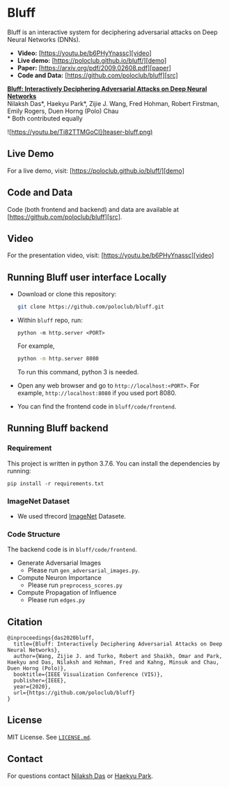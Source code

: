 # Bluff

Bluff is an interactive system for deciphering adversarial attacks on Deep Neural Networks (DNNs). 

- **Video:** [https://youtu.be/b6PHyYnassc][video]
- **Live demo:** [https://poloclub.github.io/bluff/][demo]
- **Paper:** [https://arxiv.org/pdf/2009.02608.pdf][paper]
- **Code and Data:** [https://github.com/poloclub/bluff][src]



**[Bluff: Interactively Deciphering Adversarial Attacks on Deep Neural Networks][paper]** <br />
Nilaksh Das*, Haekyu Park*, Zijie J. Wang, Fred Hohman, Robert Firstman, Emily Rogers, Duen Horng (Polo) Chau <br />
\* Both contributed equally

![https://youtu.be/Ti82TTMGoCI](teaser-bluff.png)

## Live Demo
For a live demo, visit: [https://poloclub.github.io/bluff/][demo]

## Code and Data
Code (both frontend and backend) and data are available at [https://github.com/poloclub/bluff][src].

## Video
For the presentation video, visit: [https://youtu.be/b6PHyYnassc][video]

## Running Bluff user interface Locally
- Download or clone this repository:
  ```bash
  git clone https://github.com/poloclub/bluff.git
  ```

- Within `bluff` repo, run:
  ```
  python -m http.server <PORT>
  ```
  For example,
  ```bash
  python -m http.server 8080
  ```
  To run this command, python 3 is needed.
  
- Open any web browser and go to `http://localhost:<PORT>`. For example, `http://localhost:8080` if you used port 8080.
- You can find the frontend code in `bluff/code/frontend`.

## Running Bluff backend
### Requirement
This project is written in python 3.7.6. You can install the dependencies by running:
```
pip install -r requirements.txt
```
### ImageNet Dataset
- We used tfrecord [ImageNet](http://www.image-net.org/) Datasete.

### Code Structure
The backend code is in `bluff/code/frontend`.
- Generate Adversarial Images
  + Please run `gen_adversarial_images.py`. 
- Compute Neuron Importance
  + Please run `preprocess_scores.py`
- Compute Propagation of Influence
  + Please run `edges.py`

## Citation

```
@inproceedings{das2020bluff,
  title={Bluff: Interactively Deciphering Adversarial Attacks on Deep Neural Networks},
  author={Wang, Zijie J. and Turko, Robert and Shaikh, Omar and Park, Haekyu and Das, Nilaksh and Hohman, Fred and Kahng, Minsuk and Chau, Duen Horng (Polo)},
  booktitle={IEEE Visualization Conference (VIS)},
  publisher={IEEE},
  year={2020},
  url={https://github.com/poloclub/bluff}
}
```
		

## License
MIT License. See [`LICENSE.md`](LICENSE.md).


## Contact
For questions contact [Nilaksh Das](http://nilakshdas.com/) or [Haekyu Park](http://haekyu.github.io).


[demo]: https://poloclub.github.io/bluff/
[src]: https://github.com/poloclub/bluff
[video]: https://youtu.be/b6PHyYnassc
[paper]: https://arxiv.org/pdf/2009.02608.pdf]
